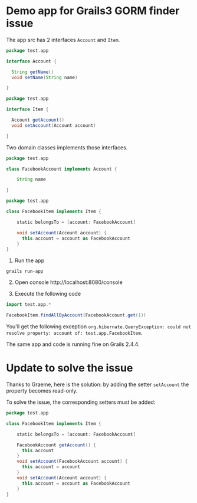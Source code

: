 # Demo app for Grails3 GORM finder issue

The app src has 2 interfaces `Account` and `Item`.

```groovy
package test.app

interface Account {

  String getName()
  void setName(String name)

}
```

```groovy
package test.app

interface Item {

  Account getAccount()
  void setAccount(Account account)

}
```

Two domain classes implements those interfaces.

```groovy
package test.app

class FacebookAccount implements Account {

    String name

}
```

```groovy
package test.app

class FacebookItem implements Item {

    static belongsTo = [account: FacebookAccount]

    void setAccount(Account account) {
      this.account = account as FacebookAccount
    }
}
```


1. Run the app

```
grails run-app
```

2. Open console http://localhost:8080/console

3. Execute the following code

```groovy
import test.app.*

FacebookItem.findAllByAccount(FacebookAccount.get(1))
```

You'll get the following exception `org.hibernate.QueryException: could not resolve property: account of: test.app.FacebookItem`.

The same app and code is running fine on Grails 2.4.4.

# Update to solve the issue

Thanks to Graeme, here is the solution: by adding the setter  `setAccount` the property becomes read-only.

To solve the issue, the corresponding setters must be added:

```groovy
package test.app

class FacebookItem implements Item {

    static belongsTo = [account: FacebookAccount]

    FacebookAccount getAccount() {
      this.account
    }
    void setAccount(FacebookAccount account) {
      this.account = account
    }
    void setAccount(Account account) {
      this.account = account as FacebookAccount
    }
}
```
